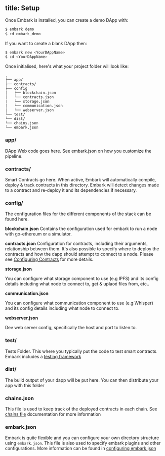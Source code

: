 title: Setup
---

Once Embark is installed, you can create a demo DApp with:

``` bash
$ embark demo
$ cd embark_demo
```

If you want to create a blank DApp then:

``` bash
$ embark new <YourDAppName>
$ cd <YourDAppName>
```

Once initialised, here's what your project folder will look like:

``` plain
.
├── app/
├── contracts/
├── config
|   ├── blockchain.json
|   └── contracts.json
|   └── storage.json
|   └── communication.json
|   └── webserver.json
└── test/
└── dist/
└── chains.json
└── embark.json
```

### app/

DApp Web code goes here. See embark.json on how you customize the pipeline.

### contracts/

Smart Contracts go here. When active, Embark will automatically compile, deploy & track contracts in this directory. Embark will detect changes made to a contract and re-deploy it and its dependencies if necessary.

### config/

The configuration files for the different components of the stack can be found here.

**blockchain.json**
Contains the configuration used for embark to run a node with go-ethereum or a simulator.

**contracts.json**
Configuration for contracts, including their arguments, relationship between them. It's also possible to specify where to deploy the contracts and how the dapp should attempt to connect to a node.
Please see [Configuring Contracts](configuring-contracts.html) for more details.

**storage.json**

You can configure what storage component to use (e.g IPFS) and its config details including what node to connect to, get & uplaod files from, etc..

**communication.json**

You can configure what communication component to use (e.g Whisper) and its config details including what node to connect to.

**webserver.json**

Dev web server config, specifically the host and port to listen to.

### test/

Tests Folder. This where you typically put the code to test smart contracts. Embark includes a [testing framework](testing.html)

### dist/

The build output of your dapp will be put here. You can then distribute your app with this folder

### chains.json

This file is used to keep track of the deployed contracts in each chain. See [chains file](chains-file.html) documentation for more information

### embark.json

Embark is quite flexible and you can configure your own directory structure using ``embark.json``. This file is also used to specify embark plugins and other configurations. More information can be found in [configuring embark.json](configuring-embark-json.html)

